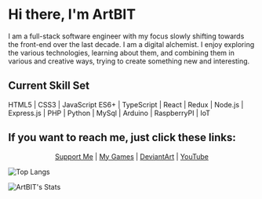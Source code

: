 # Hi there, I'm ArtBIT

I am a full-stack software engineer with my focus slowly shifting towards the front-end over the last decade. I am a digital alchemist. I enjoy exploring the various technologies, learning about them, and combining them in various and creative ways, trying to create something new and interesting.

## Current Skill Set
HTML5 | CSS3 | JavaScript ES6+ | TypeScript | React | Redux | Node.js | Express.js | PHP | Python | MySql | Arduino | RaspberryPI | IoT

## If you want to reach me, just click these links:
<p align="center">
  <a href="https://www.patreon.com/artbit">Support Me</a> | 
  <a href="https://games.djordjeungar.com/">My Games</a> | 
  <a href="https://www.deviantart.com/artbit/">DeviantArt</a> | 
  <a href="https://www.youtube.com/user/artbit/">YouTube</a>
</p>

![Top Langs](https://github-readme-stats.vercel.app/api/top-langs/?username=ArtBIT&hide=html,css&count_private=true&layout=compact&bg_color=0d1117&text_color=c9d1d9&icon_color=58a6ff&title_color=58a6ff)

![ArtBIT's Stats](https://github-readme-stats.vercel.app/api?username=artbit&show_icons=true&bg_color=0d1117&text_color=c9d1d9&icon_color=58a6ff&title_color=58a6ff)
<!--
**ArtBIT/ArtBIT** is a ✨ _special_ ✨ repository because its `README.md` (this file) appears on your GitHub profile.

Here are some ideas to get you started:

- 🔭 I’m currently working on ...
- 🌱 I’m currently learning ...
- 👯 I’m looking to collaborate on ...
- 🤔 I’m looking for help with ...
- 💬 Ask me about ...
- 📫 How to reach me: ...
- 😄 Pronouns: ...
- ⚡ Fun fact: ...
-->
